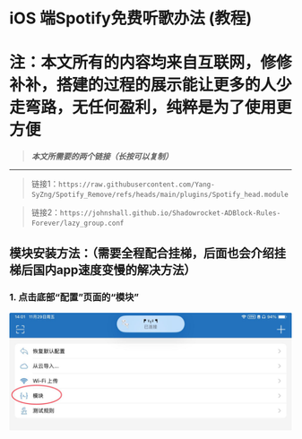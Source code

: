 # iOS 端Spotify免费听歌办法 (教程)
# 注：本文所有的内容均来自互联网，修修补补，搭建的过程的展示能让更多的人少走弯路，无任何盈利，纯粹是为了使用更方便
> ***本文所需要的两个链接（长按可以复制）***
---
> 链接1：`https://raw.githubusercontent.com/Yang-SyZng/Spotify_Remove/refs/heads/main/plugins/Spotify_head.module`

> 链接2：`https://johnshall.github.io/Shadowrocket-ADBlock-Rules-Forever/lazy_group.conf`

## 模块安装方法：（需要全程配合挂梯，后面也会介绍挂梯后国内app速度变慢的解决方法）
### 1. 点击底部“配置”页面的“模块”
![alt text](./img/1.png)